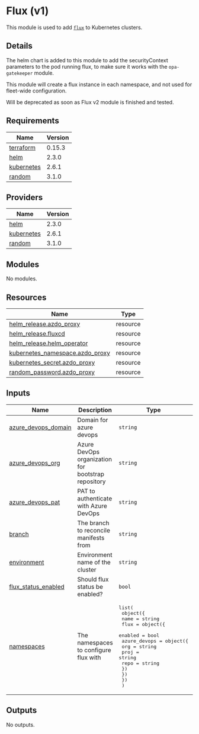 # Flux (v1)

This module is used to add [`flux`](https://github.com/fluxcd/flux) to Kubernetes clusters.

## Details

The helm chart is added to this module to add the securityContext parameters to the pod running flux, to make sure it works with the `opa-gatekeeper` module.

This module will create a flux instance in each namespace, and not used for fleet-wide configuration.

Will be deprecated as soon as Flux v2 module is finished and tested.

## Requirements

| Name | Version |
|------|---------|
| <a name="requirement_terraform"></a> [terraform](#requirement\_terraform) | 0.15.3 |
| <a name="requirement_helm"></a> [helm](#requirement\_helm) | 2.3.0 |
| <a name="requirement_kubernetes"></a> [kubernetes](#requirement\_kubernetes) | 2.6.1 |
| <a name="requirement_random"></a> [random](#requirement\_random) | 3.1.0 |

## Providers

| Name | Version |
|------|---------|
| <a name="provider_helm"></a> [helm](#provider\_helm) | 2.3.0 |
| <a name="provider_kubernetes"></a> [kubernetes](#provider\_kubernetes) | 2.6.1 |
| <a name="provider_random"></a> [random](#provider\_random) | 3.1.0 |

## Modules

No modules.

## Resources

| Name | Type |
|------|------|
| [helm_release.azdo_proxy](https://registry.terraform.io/providers/hashicorp/helm/2.3.0/docs/resources/release) | resource |
| [helm_release.fluxcd](https://registry.terraform.io/providers/hashicorp/helm/2.3.0/docs/resources/release) | resource |
| [helm_release.helm_operator](https://registry.terraform.io/providers/hashicorp/helm/2.3.0/docs/resources/release) | resource |
| [kubernetes_namespace.azdo_proxy](https://registry.terraform.io/providers/hashicorp/kubernetes/2.6.1/docs/resources/namespace) | resource |
| [kubernetes_secret.azdo_proxy](https://registry.terraform.io/providers/hashicorp/kubernetes/2.6.1/docs/resources/secret) | resource |
| [random_password.azdo_proxy](https://registry.terraform.io/providers/hashicorp/random/3.1.0/docs/resources/password) | resource |

## Inputs

| Name | Description | Type | Default | Required |
|------|-------------|------|---------|:--------:|
| <a name="input_azure_devops_domain"></a> [azure\_devops\_domain](#input\_azure\_devops\_domain) | Domain for azure devops | `string` | `"dev.azure.com"` | no |
| <a name="input_azure_devops_org"></a> [azure\_devops\_org](#input\_azure\_devops\_org) | Azure DevOps organization for bootstrap repository | `string` | n/a | yes |
| <a name="input_azure_devops_pat"></a> [azure\_devops\_pat](#input\_azure\_devops\_pat) | PAT to authenticate with Azure DevOps | `string` | n/a | yes |
| <a name="input_branch"></a> [branch](#input\_branch) | The branch to reconcile manifests from | `string` | `"main"` | no |
| <a name="input_environment"></a> [environment](#input\_environment) | Environment name of the cluster | `string` | n/a | yes |
| <a name="input_flux_status_enabled"></a> [flux\_status\_enabled](#input\_flux\_status\_enabled) | Should flux status be enabled? | `bool` | `false` | no |
| <a name="input_namespaces"></a> [namespaces](#input\_namespaces) | The namespaces to configure flux with | <pre>list(<br>    object({<br>      name = string<br>      flux = object({<br>        enabled = bool<br>        azure_devops = object({<br>          org  = string<br>          proj = string<br>          repo = string<br>        })<br>      })<br>    })<br>  )</pre> | n/a | yes |

## Outputs

No outputs.
